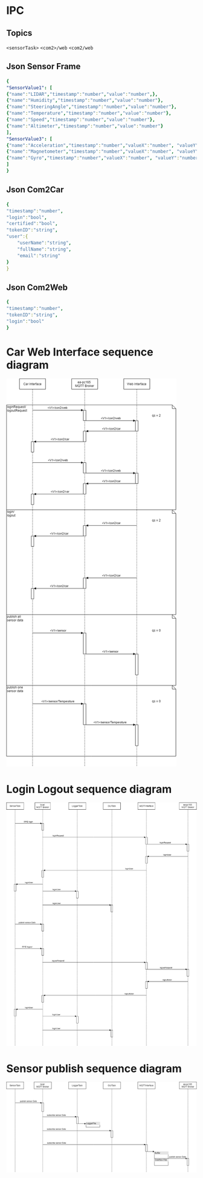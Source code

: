 # IPC
## Topics
``<sensorTask>``
``<com2>/web``
``<com2/web``


## Json Sensor Frame
```yaml
{
"SensorValue1": [
{"name":"LIDAR","timestamp":"number","value":"number",},
{"name":"Humidity","timestamp":"number","value":"number"},
{"name":"SteeringAngle","timestamp":"number","value":"number"},
{"name":"Temperature","timestamp":"number","value":"number"},
{"name":"Speed","timestamp":"number","value":"number"},
{"name":"Altimeter","timestamp":"number","value":"number"}
],
"SensorValue3": [
{"name":"Acceleration","timestamp":"number","valueX":"number", "valueY":"number", "valueZ":"number"},
{"name":"Magnetometer","timestamp":"number","valueX":"number", "valueY":"number", "valueZ":"number"},
{"name":"Gyro","timestamp":"number","valueX":"number", "valueY":"number", "valueZ":"number"}
]
}
```

## Json Com2Car
```yaml
{
"timestamp":"number",
"login":"bool",
"certified":"bool",
"tokenID":"string",
"user":{	
	"userName":"string",
	"fullName":"string",
	"email":"string"
}
}
```

## Json Com2Web
```yaml
{
"timestamp":"number",
"tokenID":"string",
"login":"bool"
}
```

# Car Web Interface sequence diagram
![GitHub Logo](/images/WebCarInterface.png)
# Login Logout sequence diagram
![GitHub Logo](/images/loginlogout.png)
# Sensor publish sequence diagram
![GitHub Logo](/images/SensorLoop.png)
